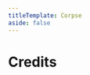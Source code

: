 ```yaml
---
titleTemplate: Corpse
aside: false
---
```


# Credits

<Credits :credits="credits"/>

<script setup>
const credits = [
  {
    element: { name: "Russian translation" },
    name: {
      name: "ghost_screa_m",
      link: "https://curseforge.com/members/ghost_screa_m",
    },
  },
  {
    element: { name: "Brazilian Portuguese translation" },
    name: {
      name: "srbedrock",
      link: "https://curseforge.com/members/srbedrock",
    },
  },
  {
    element: { name: "Brazilian Portuguese translation" },
    name: {
      name: "Mikeliro",
      link: "https://github.com/Mikeliro",
    },
  },
  {
    element: { name: "Polish translation" },
    name: {
      name: "DarkKnightComes",
      link: "https://legacy.curseforge.com/members/darkknightcomes",
    },
  },
  {
    element: { name: "Chinese translation" },
    name: {
      name: "edmory",
      link: "https://legacy.curseforge.com/members/edmory",
    },
  },
  {
    element: { name: "Russian translation" },
    name: {
      name: "DrHesperusModoVestnic",
      link: "https://github.com/DrHesperusModoVestnic",
    },
  },
  {
    element: { name: "Polish translation" },
    name: {
      name: "Greg-21",
      link: "https://github.com/Greg-21",
    },
  },
  {
    element: { name: "Ukrainian translation" },
    name: {
      name: "prosplash1",
      link: "https://legacy.curseforge.com/members/prosplash1/",
    },
  },
  {
    element: { name: "French translation" },
    name: {
      name: "BlackJamesYT",
      link: "https://github.com/BlackJamesYT",
    },
  },
  {
    element: { name: "Korean translation" },
    name: {
      name: "qkrehf2",
      link: "https://github.com/qkrehf2",
    },
  },
  {
    element: { name: "Swedish translation" },
    name: {
      name: "Regnander",
      link: "https://github.com/Regnander",
    },
  },
  {
    element: { name: "Czech translation" },
    name: {
      name: "HonzaVinCZ",
      link: "https://github.com/HonzaVinCZ",
    },
  },
  {
    element: { name: "Norwegian translation" },
    name: {
      name: "Bloodaxe95",
      link: "https://github.com/Bloodaxe95",
    },
  },
  {
    element: { name: "Italian translation" },
    name: {
      name: "SimGitHub5",
      link: "https://github.com/SimGitHub5",
    },
  },
  {
    element: { name: "Chinese translation" },
    name: {
      name: "ArchiDreamZ",
      link: "https://github.com/ArchiDreamZ",
    },
  },
  {
    element: { name: "Spanish translation" },
    name: {
      name: "Alessy",
      link: "https://github.com/Bksp",
    },
  },
  {
    element: { name: "Brazilian Portuguese translation" },
    name: {
      name: "FITFC",
      link: "https://github.com/FITFC",
    },
  },
  {
    element: { name: "Japanese translation" },
    name: {
      name: "taizazanek",
      link: "https://github.com/taizazanek",
    },
  },
  {
    element: { name: "Traditional Chinese translation" },
    name: {
      name: "dirtTW",
      link: "https://github.com/yichifauzi",
    },
  },
  {
    element: { name: "Turkish translation" },
    name: {
      name: "RuyaSavascisi",
      link: "https://github.com/RuyaSavascisi",
    },
  },
  {
    element: { name: "Russian translation" },
    name: {
      name: "Heimdallr-1",
      link: "https://github.com/Heimdallr-1",
    },
  },
  {
    element: { name: "Hungarian translation" },
    name: {
      name: "TGGamesYT",
      link: "https://github.com/TGGamesYT",
    },
  },
];
</script>
